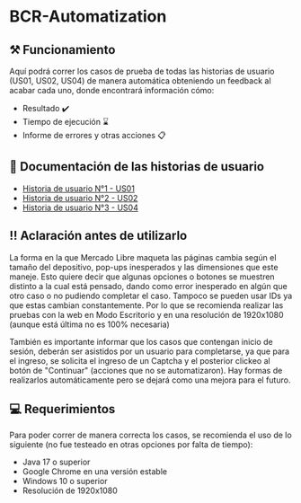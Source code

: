 # BCR-Automatization

## ⚒️ Funcionamiento
Aquí podrá correr los casos de prueba de todas las historias de usuario (US01, US02, US04)
de manera automática obteniendo un feedback al acabar cada uno, donde encontrará información cómo:
- Resultado ✔️
- Tiempo de ejecución ⌛
- Informe de errores y otras acciones 📋

## 📕 Documentación de las historias de usuario

- [Historia de usuario N°1 - US01](https://docs.google.com/document/d/1dPA-8ajNyCeJwNzqIKviWvViocbpvKD6x3zPSLiabEg/edit?usp=sharing) 
- [Historia de usuario N°2 - US02](https://docs.google.com/document/d/1SvC4JJbQDRDjAhgNqep5h-a2cxDugRIQSvKmdtzk24E/edit?usp=sharing) 
- [Historia de usuario N°3 - US04](https://docs.google.com/document/d/1edFOk6xzP8QK3FLASnd0HxHBA6rm88eaej3JK-mH4pg/edit?usp=sharing)


## ‼️ Aclaración antes de utilizarlo

La forma en la que Mercado Libre maqueta las páginas cambia según el tamaño del depositivo, pop-ups inesperados y las dimensiones que este maneje. Esto quiere decir que algunas opciones o botones se muestren distinto a la cual está pensado, dando como error inesperado en algún que otro caso o no pudiendo completar el caso. Tampoco se pueden usar IDs ya que estas cambian constantemente. Por lo que se recomienda realizar las pruebas con la web en Modo Escritorio y en una resolución de 1920x1080 (aunque está última no es 100% necesaria)

También es importante informar que los casos que contengan inicio de sesión, deberán ser asistidos por un usuario para completarse, ya que para el ingreso, se solicita el ingreso de un Captcha y el posterior clickeo al botón de "Continuar" (acciones que no se automatizaron). Hay formas de realizarlos automáticamente pero se dejará como una mejora para el futuro.  

## 💻 Requerimientos

Para poder correr de manera correcta los casos, se recomienda el uso de lo siguiente (no fue testeado en otras opciones por falta de tiempo):
- Java 17 o superior
- Google Chrome en una versión estable
- Windows 10 o superior
- Resolución de 1920x1080
